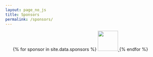 ```yaml
---
layout: page_no_js
title: Sponsors
permalink: /sponsors/
---
```


<ul>
{% for sponsor in site.data.sponsors %}
  <a href="{{ sponsor.permalink }}"> 
  <img src="{{ sponsor.image }}" style="height:64px;">
  </a>
{% endfor %}
</ul>
